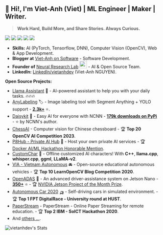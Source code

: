 
## 👋 Hi!, I'm Viet-Anh (Viet) | ML Engineer | Maker | Writer.

> **Work Hard, Build More, and Share Stories. Always Curious.**

![](https://img.shields.io/badge/-Python-333?style=flat-square&logo=Python&logoColor=fff)
![](https://img.shields.io/badge/-C/C++-c14438?style=flat-square&logo=C&logoColor=fff)
![](https://img.shields.io/badge/-PyTorch-e34f26?style=flat-square&logo=PyTorch&logoColor=fff)
![](https://img.shields.io/badge/-TensorFlow-e5cd0c?style=flat-square&logo=TensorFlow&logoColor=fff)
<img src="https://komarev.com/ghpvc/?username=vietanhdev"> 

- **Skills:** AI (PyTorch, Tensorflow, DNN), Computer Vision (OpenCV), Web & App Development.
- **Blogger at** [Viet-Anh on Software](https://www.vietanh.dev) - Software Development.
- **Founder of** [Neural Research Lab](https://www.nrl.ai/) <img src="https://www.nrl.ai/logo/logo-512.png" width="24px"/> - AI & Open Source Team.
- **LinkedIn:** [LinkedIn/vietanhdev](https://www.linkedin.com/in/vietanhdev/) (Viet-Anh NGUYEN).

**Open Source Projects:**

- [Llama Assistant](https://github.com/vietanhdev/llama-assistant) 🦙 - AI-powered assistant to help you with your daily tasks. 🔥🔥🔥
- [AnyLabeling](https://github.com/vietanhdev/anylabeling) 🏷 - Image labeling tool with Segment Anything + YOLO support - **[2.3k+](https://github.com/vietanhdev/anylabeling/stargazers)** ⭐.
- [Daisykit](https://daisykit.nrl.ai) 🍰 - Easy AI for everyone with NCNN - **[179k downloads on PyPi](https://www.pepy.tech/projects/daisykit)** - ⭐ by NCNN's author.
- [ChessAI](https://github.com/nrl-ai/chessai) - Computer vision for Chinese chessboard - 🏆 **Top 20 OpenCV AI Competition 2023**.
- [P8Hub - Private AI Hub](https://github.com/nrl-ai/p8hub) 🐳 - Host your own private AI services - 🏆 [Docker AI/ML Hackathon Honorable Mention](https://devpost.com/software/p8hub-private-ai-hub).
- [CustomChar](https://github.com/nrl-ai/CustomChar) 🤖 - Offline customized AI characters! With **C++**, **llama.cpp**, **whisper.cpp**, **ggml**, **LLaMA-v2**.
- [VIA - Vietnam Autonomous](https://via.makerviet.org/) 🚘 - Open-source educational autonomous vehicles - 🏆 **Top 10 LearnOpenCV Blog Competition 2020**.
- [OpenADAS](https://github.com/vietanhdev/open-adas) 🚗 - An advanced driver-assistance system on Jetson Nano - **[350+](https://github.com/vietanhdev/open-adas/stargazers)** ⭐ - 🏆 [NVIDIA Jetson Project of the Month Prize](https://developer.nvidia.com/blog/jetson-project-of-the-month-driver-assistance-system-using-jetson-nano/).
- [Autonomous Car 2020](https://github.com/vietanhdev/autonomous-car-2020) 🛺 - Self-driving cars in simulated environment. - 🏆 **Top 1 FPT DigitalRace - University round at HUST**.
- [PaperStream](https://github.com/vietanhdev/paper_stream) - PaperStream - Online Paper Streaming for remote education. - 🏆 **Top 2 IBM - SoICT Hackathon 2020**.
- And [others ...](https://github.com/vietanhdev?tab=repositories).

![vietanhdev's Stats](https://github-readme-stats.vercel.app/api?username=vietanhdev&theme=default&show_icons=true&hide_border=false&count_private=true)
